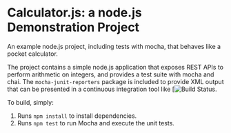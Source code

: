 Calculator.js: a node.js Demonstration Project
==============================================
An example node.js project, including tests with mocha, that behaves like
a pocket calculator.

The project contains a simple node.js application that exposes REST APIs
to perform arithmetic on integers, and provides a test suite with mocha
and chai.  The `mocha-junit-reporters` package is included to provide XML
output that can be presented in a continuous integration tool like
[![Build Status](https://azure.com/devops/(https://dev.azure.com/kareemshaik6280702/partsUnlimited/_apis/build/status/kareemazure.calculator?branchName=master)](https://dev.azure.com/kareemshaik6280702/partsUnlimited/_build/latest?definitionId=7&branchName=master)).

To build, simply:

1. Runs `npm install` to install dependencies.
2. Runs `npm test` to run Mocha and execute the unit tests.

